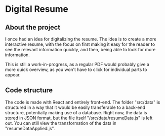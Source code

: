 # Digital Resume

## About the project

I once had an idea for digitalizing the resume. The idea is to create a more interactive resume, with the focus on first making it easy for the reader to see the relevant information quickly, and then, being able to look for more information.

This is still a work-in-progress, as a regular PDF would probably give a more quick overview, as you won't have to click for individual parts to appear.

## Code structure

The code is made with React and entirely front-end. The folder "src/data" is structured in a way that it would be easily transferable to a back-end structure, potentially making use of a database. Right now, the data is stored in JSON format, but the file itself "/src/data/resumeData.js" is left out. You can still view the transformation of the data in "resumeDataApplied.js".
